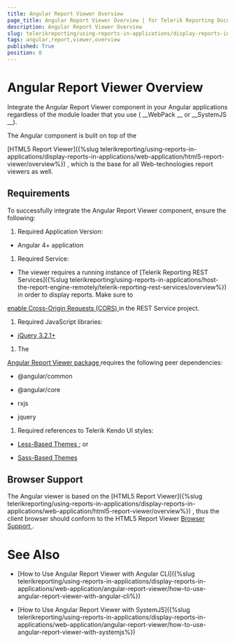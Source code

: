 ```yaml
---
title: Angular Report Viewer Overview
page_title: Angular Report Viewer Overview | for Telerik Reporting Documentation
description: Angular Report Viewer Overview
slug: telerikreporting/using-reports-in-applications/display-reports-in-applications/web-application/angular-report-viewer/angular-report-viewer-overview
tags: angular,report,viewer,overview
published: True
position: 0
---
```


# Angular Report Viewer Overview



Integrate the Angular Report Viewer component in your Angular applications regardless of the module loader that you use
        (
__WebPack
__ or 
__SystemJS
__).
      


The Angular component is built on top of the
        
[HTML5 Report Viewer]({%slug telerikreporting/using-reports-in-applications/display-reports-in-applications/web-application/html5-report-viewer/overview%})
, which is the base for all Web-technologies report viewers as well.
      


## Requirements

To successfully integrate the Angular Report Viewer component, ensure the following:
        


1. Required Application Version:
            


* Angular 4+ application
                


1. Required Service:
            


* The viewer requires a running instance of 
[Telerik Reporting REST Services]({%slug telerikreporting/using-reports-in-applications/host-the-report-engine-remotely/telerik-reporting-rest-services/overview%})
                  in order to display reports. Make sure to
                  
[enable Cross-Origin Requests (CORS)
](https://docs.microsoft.com/en-us/aspnet/web-api/overview/security/enabling-cross-origin-requests-in-web-api
) in the REST Service project.
                


1. Required JavaScript libraries:


* [jQuery 3.2.1+
](https://jquery.com/download/
)

1. The
              
[Angular Report Viewer package
](https://www.npmjs.com/package/@progress/telerik-angular-report-viewer
)              requires the following peer dependencies:
            


* @angular/common
                


* @angular/core
                


* rxjs
                


* jquery
                


1. Required references to Telerik Kendo UI styles:


* [Less-Based Themes
](https://docs.telerik.com/kendo-ui/styles-and-layout/appearance-styling
); or
                


* [Sass-Based Themes
](https://docs.telerik.com/kendo-ui/styles-and-layout/sass-themes
)

## Browser Support

The Angular viewer is based on the 
[HTML5 Report Viewer]({%slug telerikreporting/using-reports-in-applications/display-reports-in-applications/web-application/html5-report-viewer/overview%})
,
          thus the client browser should conform to the HTML5 Report Viewer 
[Browser Support
](143e5c03-e69d-416f-9ac0-85c397b22b8e#browser-support).
        


# See Also


 * [How to Use Angular Report Viewer with Angular CLI]({%slug telerikreporting/using-reports-in-applications/display-reports-in-applications/web-application/angular-report-viewer/how-to-use-angular-report-viewer-with-angular-cli%})


 * [How to Use Angular Report Viewer with SystemJS]({%slug telerikreporting/using-reports-in-applications/display-reports-in-applications/web-application/angular-report-viewer/how-to-use-angular-report-viewer-with-systemjs%})

